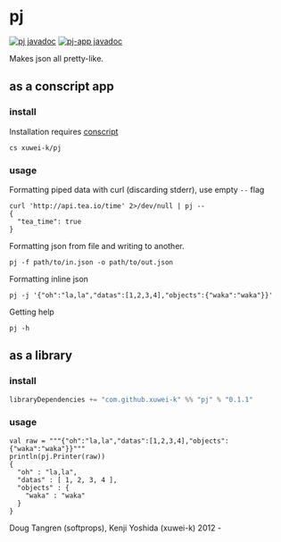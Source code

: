# pj

[![pj javadoc](https://javadoc-badge.appspot.com/com.github.xuwei-k/pj_2.12.svg?label=pj%20javadoc)](https://javadoc-badge.appspot.com/com.github.xuwei-k/pj_2.12/pj/index.html?javadocio=true)
[![pj-app javadoc](https://javadoc-badge.appspot.com/com.github.xuwei-k/pj-app_2.12.svg?label=pj-app%20javadoc)](https://javadoc-badge.appspot.com/com.github.xuwei-k/pj-app_2.12/pj/index.html?javadocio=true)

Makes json all pretty-like.

## as a conscript app

### install

Installation requires [conscript][cs]

```
cs xuwei-k/pj
```

### usage

Formatting piped data with curl (discarding stderr), use empty `--` flag

```
curl 'http://api.tea.io/time' 2>/dev/null | pj --
{
  "tea_time": true
}
```
    
Formatting json from file and writing to another.

```
pj -f path/to/in.json -o path/to/out.json
```
    
Formatting inline json

```
pj -j '{"oh":"la,la","datas":[1,2,3,4],"objects":{"waka":"waka"}}'
```
    
Getting help

```
pj -h
```

## as a library

### install

```scala
libraryDependencies += "com.github.xuwei-k" %% "pj" % "0.1.1"
```

### usage

```
val raw = """{"oh":"la,la","datas":[1,2,3,4],"objects":{"waka":"waka"}}"""
println(pj.Printer(raw))
{
  "oh" : "la,la",
  "datas" : [ 1, 2, 3, 4 ],
  "objects" : {
    "waka" : "waka"
  }
}
```

Doug Tangren (softprops), Kenji Yoshida (xuwei-k) 2012 -

[cs]: https://github.com/foundweekends/conscript#readme
